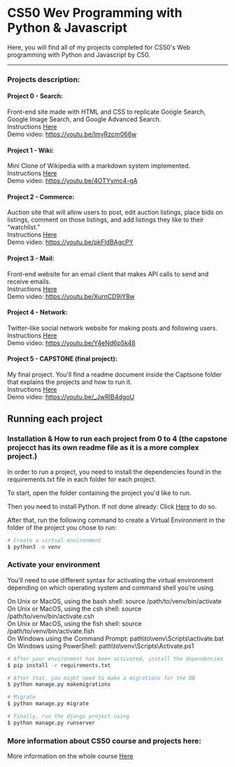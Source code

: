 # CS50 Wev Programming with Python & Javascript
Here, you will find all of my projects completed for CS50's Web programming with Python and Javascript by C50.
<hr>

### Projects description:

#### Project 0 - Search:
Front-end site made with HTML and CSS to replicate Google Search, Google Image Search, and Google Advanced Search.<br>
Instructions [Here](https://cs50.harvard.edu/web/2020/projects/0/search/)<br>
Demo video:  <https://youtu.be/lmyRzcm066w>

#### Project 1 - Wiki:
Mini Clone of Wikipedia with a markdown system implemented.<br>
Instructions [Here](https://cs50.harvard.edu/web/2020/projects/1/wiki/)<br>
Demo video:  <https://youtu.be/4OTYymc4-gA>

#### Project 2 - Commerce:
Auction site that will allow users to post, edit auction listings, place bids on listings, comment on those listings, and add listings they like to their “watchlist.”<br>
Instructions [Here](https://cs50.harvard.edu/web/2020/projects/2/commerce/)<br>
Demo video:  <https://youtu.be/pkFldBAgcPY>

#### Project 3 - Mail:
Front-end website for an email client that makes API calls to send and receive emails.<br>
Instructions [Here](https://cs50.harvard.edu/web/2020/projects/3/mail/)<br>
Demo video:  <https://youtu.be/XurnCD9iY8w>

#### Project 4 - Network:
Twitter-like social network website for making posts and following users.<br>
Instructions [Here](https://cs50.harvard.edu/web/2020/projects/0/search/)<br>
Demo video:  <https://youtu.be/Y4eNd6p5k48>

#### Project 5 - CAPSTONE (final project):
My final project. You'll find a readme document inside the Captsone folder that explains the projects and how to run it.<br>
Instructions [Here](https://cs50.harvard.edu/web/2020/projects/final/capstone/)<br> 
Demo video:  <https://youtu.be/_JwRIB4dgoU>


## Running each project

### Installation & How to run each project from 0 to 4 (the capstone projecct has its own readme file as it is a more complex project.)

In order to run a project, you need to install the dependencies found in the requirements.txt file in each folder for each project.

To start, open the folder containing the project you'd like to run.

Then you need to install Python. If not done already: Click [Here](https://www.python.org/downloads/) to do so.

After that, run the following command to create a Virtual Environment in the folder of the project you chose to run:

```bash
# Create a virtual environment
$ python3 -m venv
```

### Activate your environment
You’ll need to use different syntax for activating the virtual environment depending on which operating system and command shell you’re using.

On Unix or MacOS, using the bash shell: source /path/to/venv/bin/activate<br>
On Unix or MacOS, using the csh shell: source /path/to/venv/bin/activate.csh<br>
On Unix or MacOS, using the fish shell: source /path/to/venv/bin/activate.fish<br>
On Windows using the Command Prompt: path\to\venv\Scripts\activate.bat<br>
On Windows using PowerShell: path\to\venv\Scripts\Activate.ps1<br>

```bash
# After your environment has been activated, install the dependencies
$ pip install -r requirements.txt
```

```bash
# After that, you might need to make a migrations for the DB
$ python manage.py makemigrations
```
```bash
# Migrate
$ python manage.py migrate
```

```bash
# Finally, run the django project using 
$ python manage.py runserver
```


### More information about CS50 course and projects here:
More information on the whole course [Here]('https://cs50.harvard.edu/web/2020')
